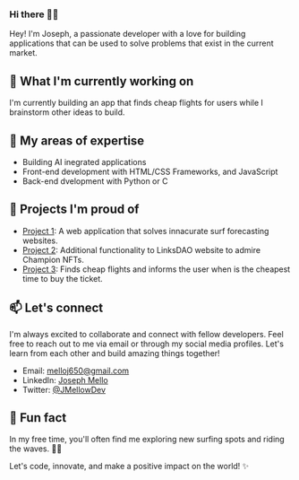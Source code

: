### Hi there 🤙🏻

Hey! I'm Joseph, a passionate developer with a love for building applications that can be used to solve problems that exist in the current market.

## 🔭 What I'm currently working on

I'm currently building an app that finds cheap flights for users while I brainstorm other ideas to build.

## 🌱 My areas of expertise

- Building AI inegrated applications
- Front-end development with HTML/CSS Frameworks, and JavaScript
- Back-end dvelopment with Python or C

## 🚀 Projects I'm proud of

- [Project 1](https://github.com/MelloJ650/RateMySurf): A web application that solves innacurate surf forecasting websites.
- [Project 2](https://github.com/MelloJ650/LinksDapp): Additional functionality to LinksDAO website to admire Champion NFTs.
- [Project 3](https://github.com/MelloJ650/FlightFinder): Finds cheap flights and informs the user when is the cheapest time to buy the ticket.

## 📫 Let's connect

I'm always excited to collaborate and connect with fellow developers. Feel free to reach out to me via email or through my social media profiles. Let's learn from each other and build amazing things together!

- Email: [melloj650@gmail.com](mailto:your-melloj650@gmail.com)
- LinkedIn: [Joseph Mello](https://www.linkedin.com/in/josephmellocs/)
- Twitter: [@JMellowDev](https://twitter.com/JMellowDev)

## 🌟 Fun fact

In my free time, you'll often find me exploring new surfing spots and riding the waves. 🏄‍♂️

Let's code, innovate, and make a positive impact on the world! ✨


